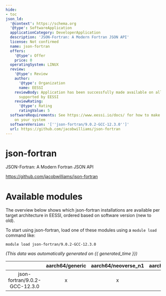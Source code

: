 ```yaml
---
hide:
- toc
json_ld:
  '@context': https://schema.org
  '@type': SoftwareApplication
  applicationCategory: DeveloperApplication
  description: 'JSON-Fortran: A Modern Fortran JSON API'
  license: Not confirmed
  name: json-fortran
  offers:
    '@type': Offer
    price: 0
  operatingSystem: LINUX
  review:
    '@type': Review
    author:
      '@type': Organization
      name: EESSI
    reviewBody: Application has been successfully made available on all architectures
      supported by EESSI
    reviewRating:
      '@type': Rating
      ratingValue: 5
  softwareRequirements: See https://www.eessi.io/docs/ for how to make EESSI available
    on your system
  softwareVersion: '[''json-fortran/9.0.2-GCC-12.3.0'']'
  url: https://github.com/jacobwilliams/json-fortran
---
```


json-fortran
============


JSON-Fortran: A Modern Fortran JSON API

https://github.com/jacobwilliams/json-fortran
# Available modules


The overview below shows which json-fortran installations are available per target architecture in EESSI, ordered based on software version (new to old).

To start using json-fortran, load one of these modules using a `module load` command like:

```shell
module load json-fortran/9.0.2-GCC-12.3.0
```

*(This data was automatically generated on {{ generated_time }})*  

| |aarch64/generic|aarch64/neoverse_n1|aarch64/neoverse_v1|aarch64/nvidia|x86_64/generic|x86_64/amd/zen2|x86_64/amd/zen3|x86_64/amd/zen4|x86_64/intel/haswell|x86_64/intel/sapphirerapids|x86_64/intel/skylake_avx512|
| :---: | :---: | :---: | :---: | :---: | :---: | :---: | :---: | :---: | :---: | :---: | :---: |
|json-fortran/9.0.2-GCC-12.3.0|x|x|x|-|x|x|x|x|x|x|x|
